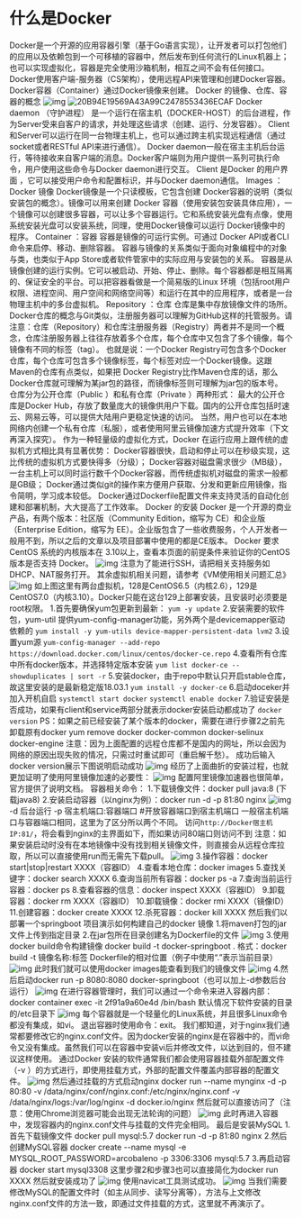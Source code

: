 # 什么是Docker

Docker是一个开源的应用容器引擎（基于Go语言实现），让开发者可以打包他们的应用以及依赖包到一个可移植的容器中，然后发布到任何流行的Linux机器上；也可以实现虚拟化，容器是完全使用沙箱机制，相互之间不会有任何接口。
Docker使用客户端-服务器（CS架构），使用远程API来管理和创建Docker容器。Docker容器（Container）通过Docker镜像来创建。
 Docker  的镜像、仓库、容器的概念
![img](Docker/clip_image002.jpg)
![20B94E19569A43A99C2478553436ECAF](Docker/clip_image004.jpg)
 Docker daemon  （守护进程） 是一个运行在宿主机（DOCKER-HOST）的后台进程，作为Server受来自客户的请求，并处理这些请求（创建、运行、分发容器）。 Client和Server可以运行在同一台物理主机上，也可以通过跨主机实现远程通信（通过socket或者RESTful API来进行通信）。
Docker daemon一般在宿主主机后台运行，等待接收来自客户端的消息。Docker客户端则为用户提供一系列可执行命令，用户使用这些命令与Docker daemon进行交互。
 Client  是Docker  的用户界面 ，它可以接受用户命令和配置标识，并与Docker daemon通信。
 Images  ：Docker  镜像
Docker镜像是一个只读模板，它包含创建 Docker容器的说明（类似安装包的概念）。镜像可以用来创建 Docker 容器（使用安装包安装具体应用），一个镜像可以创建很多容器，可以让多个容器运行。它和系统安装光盘有点像，使用系统安装光盘可以安装系统，同理，使用Docker镜像可以运行 Docker镜像中的程序。
 Container  ：容器
容器是镜像的可运行实例。可通过 Docker API或者CLI命令来启停、移动、删除容器。
容器与镜像的关系类似于面向对象编程中的对象与类，也类似于App Store或者软件管家中的实际应用与安装包的关系。
容器是从镜像创建的运行实例。它可以被启动、开始、停止、删除。每个容器都是相互隔离的、保证安全的平台。可以把容器看做是一个简易版的Linux 环境（包括root用户权限、进程空间、用户空间和网络空间等）和运行在其中的应用程序，或者是一台物理主机中的多台虚拟机。
 Repository  ：仓库
仓库是集中存放镜像文件的场所。Docker仓库的概念与Git类似，注册服务器可以理解为GitHub这样的托管服务。请注意：仓库（Repository）和仓库注册服务器（Registry）两者并不是同一个概念，仓库注册服务器上往往存放着多个仓库，每个仓库中又包含了多个镜像，每个镜像有不同的标签（tag）。
也就是说：一个Docker Registry可包含多个Docker仓库，每个仓库可包含多个镜像标签，每个标签对应一个Docker镜像。这跟Maven的仓库有点类似，如果把 Docker Registry比作Maven仓库的话，那么Docker仓库就可理解为某jar包的路径，而镜像标签则可理解为jar包的版本号。
 仓库分为公开仓库（Public  ）和私有仓库（Private  ）两种形式：
最大的公开仓库是Docker Hub，存放了数量庞大的镜像供用户下载。国内的公开仓库包括时速云、网易云等，可以提供大陆用户更稳定快速的访问。
当然，用户也可以在本地网络内创建一个私有仓库（私服），或者使用阿里云镜像加速方式提升效率（下文再深入探究）。
 作为一种轻量级的虚拟化方式，Docker  在运行应用上跟传统的虚拟机方式相比具有显著优势：
 Docker容器很快，启动和停止可以在秒级实现，这比传统的虚拟机方式要快得多（分级）；
 Docker容器对磁盘需求很少（MB级），一台主机上可以同时运行数千个Docker容器，而传统虚拟机对磁盘的需求一般都是GB级；
 Docker通过类似git的操作来方便用户获取、分发和更新应用镜像，指令简明，学习成本较低。
 Docker通过Dockerfile配置文件来支持灵活的自动化创建和部署机制，大大提高了工作效率。
 Docker  的安装
Docker 是一个开源的商业产品，有两个版本：社区版（Community Edition，缩写为 CE）和企业版（Enterprise Edition，缩写为 EE）。企业版包含了一些收费服务，个人开发者一般用不到，所以之后的文章以及项目部署中使用的都是CE版本。
Docker 要求 CentOS 系统的内核版本在 3.10以上，查看本页面的前提条件来验证你的CentOS 版本是否支持 Docker。
![img](Docker/clip_image006.jpg)
注意为了能进行SSH，请把相关支持服务如DHCP、NAT服务打开。
其余虚拟机相关问题，请参考《VM使用相关问题汇总》
![img](Docker/clip_image008.jpg)
如上图这里有两台虚拟机，128是CentOS6.5（内核2.6），129是CentOS7.0（内核3.10）。Docker只能在这台129上部署安装，且安装时必须要是root权限。
1.首先要确保yum包更新到最新：
`yum -y update`
2.安装需要的软件包，yum-util 提供yum-config-manager功能，另外两个是devicemapper驱动依赖的
`yum install -y yum-utils device-mapper-persistent-data lvm2`
3.设置yum源
`yum-config-manager --add-repo https://download.docker.com/linux/centos/docker-ce.repo`
4.查看所有仓库中所有docker版本，并选择特定版本安装
`yum list docker-ce --showduplicates | sort -r`
5.安装docker，由于repo中默认只开启stable仓库，故这里安装的是最新稳定版18.03.1
`yum install -y docker-ce`
6.启动doceker并加入开机自启
`systemctl start docker`
`systemctl enable docker`
7.验证安装是否成功，如果有client和service两部分就表示docker安装启动都成功了
`docker version`
PS：如果之前已经安装了某个版本的docker，需要在进行步骤2之前先卸载原有docker
yum remove docker docker-common docker-selinux docker-engine
注意：因为上面配置的远程仓库都不是国内的网址，所以会因为网络的原因出现失败的情况，只需过时重试即可（重启解千愁）。
成功后输入docker version展示下图说明启动成功
![img](Docker/clip_image010.jpg)
经历了上面曲折的安装过程，也就更加证明了使用阿里镜像加速的必要性：
![img](Docker/clip_image012.jpg)
配置阿里镜像加速器也很简单，官方提供了说明文档。
 容器相关命令：
1.下载镜像文件：docker pull java:8 (下载java8)
2.安装启动容器（以nginx为例）：docker run -d -p 81:80 nginx
![img](Docker/clip_image014.jpg)
-d 后台运行
-p 宿主机端口:容器端口     #开放容器端口到宿主机端口
一般宿主机端口与容器端口相同，这里为了区分所以两个不同。
访问`http://Docker宿主机IP:81/`，将会看到nginx的主界面如下，而如果访问80端口则访问不到
注意：如果安装启动时没有在本地镜像中没有找到相关镜像文件，则直接会从远程仓库拉取，所以可以直接使用run而无需先下载pull。
![img](Docker/clip_image016.jpg)
3.操作容器：docker start|stop|restart XXXX（容器ID）
4.查看本地仓库：docker images
5.查找关键字：docker search XXXX
6.查询当前所有容器：docker ps -a
7.查询当前运行容器：docker ps
8.查看容器的信息：docker inspect XXXX（容器ID）
9.卸载容器：docker rm XXXX（容器ID）
10.卸载镜像：docker rmi XXXX（镜像ID）
11.创建容器：docker create XXXX
12.杀死容器：docker kill XXXX
 然后我们以部署一个springboot  项目演示如何构建自己的docker  镜像
1.将maven打包的jar文件上传到指定目录
2.在jar包所在目录创建名为Dockerfile的文件
![img](Docker/clip_image018.jpg)
3.使用docker build命令构建镜像
docker build -t docker-springboot .
格式：docker build -t 镜像名称:标签 Dockerfile的相对位置（例子中使用“.”表示当前目录）
![img](Docker/clip_image020.jpg)
此时我们就可以使用docker images能查看到我们的镜像文件
![img](Docker/clip_image022.jpg)
4.然后启动docker run -p 8080:8080 docker-springboot（也可以加上-d参数后台运行）
![img](Docker/clip_image024.jpg)
在进行容器管理时，我们可以通过一个命令来进入容器内部：
docker container exec -it 2f91a9a60e4d /bin/bash
默认情况下软件安装的目录的/etc目录下
![img](Docker/clip_image026.jpg)
每个容器就是一个轻量化的Linux系统，并且很多Linux命令都没有集成，如vi。
退出容器时使用命令：exit。
我们都知道，对于nginx我们通常都要修改它的nginx.conf文件。因为docker安装的nginx是在容器中的，而vi命令又没有集成。虽然我们可以在容器中安装vi后并修改文件，以达到目的，但不建议这样使用。
 通过Docker  安装的软件通常我们都会使用容器挂载外部配置文件（-v  ）的方式进行，即使用挂载方式，外部的配置文件覆盖内部容器的配置文件。 
![img](Docker/clip_image028.jpg)
 然后通过挂载的方式启动nginx
docker run --name mynginx -d -p 80:80  -v /data/nginx/conf/nginx.conf:/etc/nginx/nginx.conf  -v /data/nginx/logs:/var/log/nginx -d docker.io/nginx
然后就可以直接访问了（注意：使用Chrome浏览器可能会出现无法轮询的问题）
![img](Docker/clip_image030.jpg)
此时再进入容器中，发现容器内的nginx.conf文件与挂载的文件完全相同。
 最后是安装MySQL
1.首先下载镜像文件
docker pull mysql:5.7
docker run -d -p 81:80 nginx
2.然后创建MySQL容器
docker create --name mysql -e MYSQL_ROOT_PASSWORD=arcobaleno -p 3306:3306 mysql:5.7
3.再启动容器
docker start mysql3308
这里步骤2和步骤3也可以直接简化为docker run XXXX
然后就安装成功了
![img](Docker/clip_image032.jpg)
使用navicat工具测试成功。
![img](Docker/clip_image034.jpg)
当我们需要修改MySQL的配置文件时（如主从同步、读写分离等），方法与上文修改nginx.conf文件的方法一致，即通过文件挂载的方式，这里就不再演示了。
